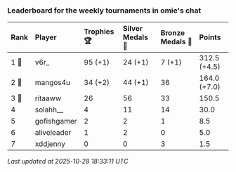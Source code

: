 ### Leaderboard for the weekly tournaments in omie's chat

| Rank  | Player      | Trophies 🏆 | Silver Medals 🥈 | Bronze Medals 🥉 | Points       |
|:------|:------------|:------------|:-----------------|:-----------------|:-------------|
| 1 🥇  | v6r_        | 95 (+1)     | 24 (+1)          | 7 (+1)           | 312.5 (+4.5) |
| 2 🥈  | mangos4u    | 34 (+2)     | 44 (+1)          | 36               | 164.0 (+7.0) |
| 3 🥉  | ritaaww     | 26          | 56               | 33               | 150.5        |
| 4     | solahh__    | 4           | 11               | 14               | 30.0         |
| 5     | gofishgamer | 2           | 2                | 1                | 8.5          |
| 6     | aliveleader | 1           | 2                | 0                | 5.0          |
| 7     | xddjenny    | 0           | 0                | 3                | 1.5          |

_Last updated at 2025-10-28 18:33:11 UTC_